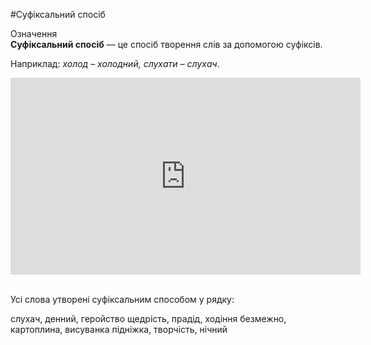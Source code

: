 #Суфіксальний спосіб

<div class="space">
<div class="eoz-wrap">
<span class="eoz">Означення</span>
<div class="eoz-text">
<b>Суфіксальний спосіб</b> — це спосiб творення слiв за допомогою суфiксiв.
</div>
</div>
</div>

Наприклад: <i>холод – холодний, слухати – слухач</i>.

<div class="fluidMedia">
<iframe align="center" width="560" height="315" src="https://www.youtube.com/embed/o_VaCAU3YMo" frameborder="0" allowfullscreen></iframe>
</div>
<div class="popup">
</div>

<br>
<quiz correctLabel="correct" incorrectLabel="incorrect" checkLabel="check">
    <question text="">
       <p>Усі слова утворені суфіксальним способом у рядку:</p>
        <answer correct>слухач, денний, геройство</answer>
        <answer>щедрість, прадід, ходіння</answer>
        <answer>безмежно, картоплина, висуванка</answer>
        <answer>підніжка, творчість, нічний</answer>
    </question>
</quiz>

